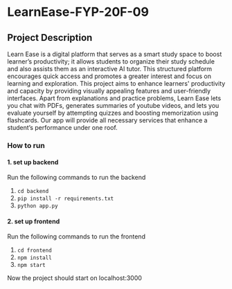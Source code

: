 # LearnEase-FYP-20F-09

## Project Description
Learn Ease is a digital platform that serves as a smart study space to boost learner’s productivity; it allows students to organize their study schedule and also assists them as an interactive AI tutor. This structured platform encourages quick access and promotes a greater interest and focus on learning and exploration. This project aims to enhance learners' productivity and capacity by providing visually appealing features and user-friendly interfaces. Apart from explanations and practice problems, Learn Ease lets you chat with PDFs, generates summaries of youtube videos, and lets you evaluate yourself by attempting quizzes and boosting memorization using flashcards. Our app will provide all necessary services that enhance a student’s performance under one roof. 


### How to run

#### 1. set up backend
Run the following commands to run the backend
1. `cd backend`
2. `pip install -r requirements.txt`
3. `python app.py`

#### 2. set up frontend
Run the following commands to run the frontend
1. `cd frontend` 
2. `npm install` 
3. `npm start` 


Now the project should start on localhost:3000

